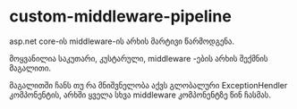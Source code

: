 # custom-middleware-pipeline
asp.net core-ის middleware-ის არხის მარტივი წარმოდგენა.

მოყვანილია საკუთარი, კუსტარული, middleware -ების არხის შექმნის მაგალითი.

მაგალითში ჩანს თუ რა მნიშვნელობა აქვს გლობალური ExceptionHendler კომპონენტის, 
არხში ყველა სხვა middleware კომპონენტზე წინ ჩასმას.
